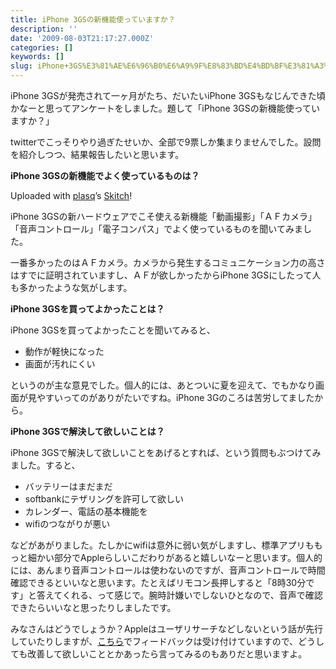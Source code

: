 ```yaml
---
title: iPhone 3GSの新機能使っていますか？
description: ''
date: '2009-08-03T21:17:27.000Z'
categories: []
keywords: []
slug: iPhone+3GS%E3%81%AE%E6%96%B0%E6%A9%9F%E8%83%BD%E4%BD%BF%E3%81%A3%E3%81%A6%E3%81%84%E3%81%BE%E3%81%99%E3%81%8B%EF%BC%9F
---
```

iPhone 3GSが発売されて一ヶ月がたち、だいたいiPhone 3GSもなじんできた頃かなーと思ってアンケートをしました。題して「iPhone 3GSの新機能使っていますか？」

twitterでこっそりやり過ぎたせいか、全部で9票しか集まりませんでした。設問を紹介しつつ、結果報告したいと思います。

**iPhone 3GSの新機能でよく使っているものは？**

Uploaded with [plasq](http://plasq.com/)’s [Skitch](http://skitch.com)!

iPhone 3GSの新ハードウェアでこそ使える新機能「動画撮影」「ＡＦカメラ」「音声コントロール」「電子コンパス」でよく使っているものを聞いてみました。

一番多かったのはＡＦカメラ。カメラから発生するコミュニケーション力の高さはすでに証明されていますし、ＡＦが欲しかったからiPhone 3GSにしたって人も多かったような気がします。

**iPhone 3GSを買ってよかったことは？**

iPhone 3GSを買ってよかったことを聞いてみると、

*   動作が軽快になった
*   画面が汚れにくい

というのが主な意見でした。個人的には、あとついに夏を迎えて、でもかなり画面が見やすいってのがありがたいですね。iPhone 3Gのころは苦労してましたから。

**iPhone 3GSで解決して欲しいことは？**

iPhone 3GSで解決して欲しいことをあげるとすれば、という質問もぶつけてみました。すると、

*   バッテリーはまだまだ
*   softbankにテザリングを許可して欲しい
*   カレンダー、電話の基本機能を
*   wifiのつながりが悪い

などがあがりました。たしかにwifiは意外に弱い気がしますし、標準アプリももっと細かい部分でAppleらしいこだわりがあると嬉しいなーと思います。個人的には、あんまり音声コントロールは使わないのですが、音声コントロールで時間確認できるといいなと思います。たとえばリモコン長押しすると「8時30分です」と答えてくれる、って感じで。腕時計嫌いでしないひとなので、音声で確認できたらいいなと思ったりしましたです。

みなさんはどうでしょうか？Appleはユーザリサーチなどしないという話が先行していたりしますが、[こちら](https://regist.apple.co.jp/feedback/iphone/)でフィードバックは受け付けていますので、どうしても改善して欲しいこととかあったら言ってみるのもありだと思いますよ。